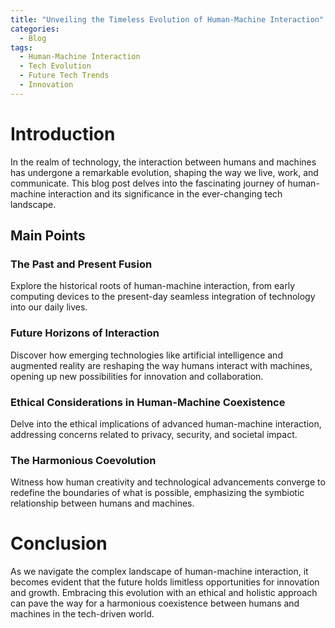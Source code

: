 ```yaml
---
title: "Unveiling the Timeless Evolution of Human-Machine Interaction"
categories:
  - Blog
tags:
  - Human-Machine Interaction
  - Tech Evolution
  - Future Tech Trends
  - Innovation
---
```


# Introduction
In the realm of technology, the interaction between humans and machines has undergone a remarkable evolution, shaping the way we live, work, and communicate. This blog post delves into the fascinating journey of human-machine interaction and its significance in the ever-changing tech landscape.

## Main Points
### The Past and Present Fusion
Explore the historical roots of human-machine interaction, from early computing devices to the present-day seamless integration of technology into our daily lives.

### Future Horizons of Interaction
Discover how emerging technologies like artificial intelligence and augmented reality are reshaping the way humans interact with machines, opening up new possibilities for innovation and collaboration.

### Ethical Considerations in Human-Machine Coexistence
Delve into the ethical implications of advanced human-machine interaction, addressing concerns related to privacy, security, and societal impact.

### The Harmonious Coevolution
Witness how human creativity and technological advancements converge to redefine the boundaries of what is possible, emphasizing the symbiotic relationship between humans and machines.

# Conclusion
As we navigate the complex landscape of human-machine interaction, it becomes evident that the future holds limitless opportunities for innovation and growth. Embracing this evolution with an ethical and holistic approach can pave the way for a harmonious coexistence between humans and machines in the tech-driven world.